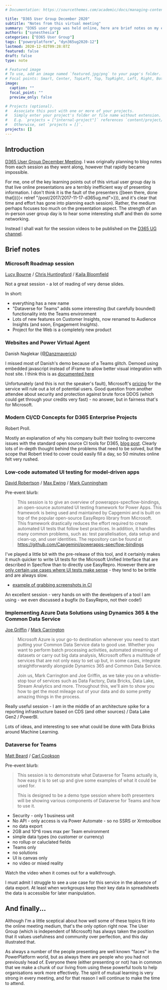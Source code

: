 ```yaml
---
# Documentation: https://sourcethemes.com/academic/docs/managing-content/

title: "D365 User Group December 2020"
subtitle: "Notes from this virtual meeting"
summary: "D365 user group was held online, here are brief notes on my experience of the day"
authors: ["synesthesia"]
categories: ["D365 User Group"]
tags: ["powerplatform", "dyn365ug2020-12"]
lastmod: 2020-12-02T09:28:07Z
featured: false
draft: false
type: note

# Featured image
# To use, add an image named `featured.jpg/png` to your page's folder.
# Focal points: Smart, Center, TopLeft, Top, TopRight, Left, Right, BottomLeft, Bottom, BottomRight.
image:
  caption: ""
  focal_point: ""
  preview_only: false

# Projects (optional).
#   Associate this post with one or more of your projects.
#   Simply enter your project's folder or file name without extension.
#   E.g. `projects = ["internal-project"]` references `content/project/deep-learning/index.md`.
#   Otherwise, set `projects = []`.
projects: []
---
```


## Introduction

[D365 User Group December Meeting](https://www.d365ug.com/events/event-description?CalendarEventKey=68eb6603-6dd8-4dfb-81df-80561dba6d63&CommunityKey=b62b1779-6dbe-4d1a-8625-745bbfab8716). I was originally planning to blog notes from each session as they went along, however that rapidly became impossible.

For me, one of the key learning points out of this virtual user group day is that live online presentations are a terribly inefficient way of presenting information. I don't think it is the fault of the presenters ([been there, done that]({{< relref "/post/2017/2017-11-17-d365ug.md">}}), and it's clear that time and effort has gone into planning each session). Rather, the medium perhaps focuses too much on the presentation aspect. The strength of an in-person user group day is to hear some interesting stuff and then do some networking.

Instead I shall wait for the session videos to be published on the [D365 UG channel](https://www.youtube.com/c/D365UGUK).

## Brief notes

### Microsoft Roadmap session

[Lucy Bourne](https://twitter.com/lucyalicebourne) / [Chris Huntingford](https://twitter.com/tattooedcrmguy) / [Kaila Bloomfield](https://twitter.com/dyn365princess)


Not a great session - a lot of reading of very dense slides.

In short:

* everything has a new name
* "Dataverse for Teams" adds some interesting (but carefully bounded) functionality into the Teams environment
* Lots of new features on Customer Insights, now renamed to Audience Insights (and soon, Engagement Insights).
* Project for the Web is a completely new product

### Websites and Power Virtual Agent

Danish Naglekar ([@Danzmaverick](https://twitter.com/DanzMaverick))

I missed most of Danish's demo because of a Teams glitch. Demoed using embedded javascript instead of iFrame to allow better visual integration with host site. I think this is as [documented here](https://docs.microsoft.com/en-us/power-virtual-agents/customize-default-canvas)

Unfortunately (and this is not the speaker's fault), Microsoft's [pricing](https://powervirtualagents.microsoft.com/en-us/pricing/) for the service will rule out a lot of potential users. Good question from another attendee about security and protection against brute force DDOS (which could get through your credits very fast) - no answer, but in fairness that's for Microsoft.

### Modern CI/CD Concepts for D365 Enterprise Projects

Robert Proll.

Mostly an explanation of why his company built their tooling to overcome issues with the standard open source CI tools for D365, [blog post](https://kuppsoft.com/resources/blogs/power-platform-build-tools-vs-third-party-tooling-technical-review-comparison/). Clearly lots of in-depth thought behind the problems that need to be solved, but the scope that Robert tried to cover could  easily fill a day, so 50 minutes online felt very rushed.

### Low-code automated UI testing for model-driven apps

[David Robertson](https://medium.com/@robertsondavid92) / [Max Ewing](https://medium.com/@max.ewing) / [Mark Cunningham](https://medium.com/@markcunningham_68121)

Pre-event blurb:

>This session is to give an overview of powerapps-specflow-bindings, an open-source automated UI testing framework for Power Apps. This framework is being used and maintained by Capgemini and is built on top of the popular open-source EasyRepro library from Microsoft.
>This framework drastically reduces the effort required to create automated UI tests that follow best practices. In addition, it handles many common problems, such as: test parallelisation, data setup and clean-up, and user identities.
>The repository can be found at https://github.com/Capgemini/powerapps-specflow-bindings

I've played a little bit with the pre-release of this tool, and it certainly makes it much quicker to write UI tests for the Microsoft Unified Interface that are described in Specflow than to directly use EasyRepro. However there are [only certain use cases where UI tests make sense](https://techbeacon.com/app-dev-testing/should-you-write-automated-ui-tests-4-questions-answer-first) - they tend to be brittle and are always slow.

 - [example of grabbing screenshots in CI](https://github.com/ewingjm/development-hub/blob/master/tests/DevelopmentHub.Tests.Ui/Hooks/AfterScenarioHooks.cs)

An excellent session - very hands on with the developers of a tool I am using - we even discussed a bugfix (to EasyRepro, not their code!)

### Implementing Azure Data Solutions using Dynamics 365 & the Common Data Service

[Joe Griffin](https://crmchap.co.uk/) / [Mark Carrington](https://markcarrington.dev/)

>Microsoft Azure is your go-to destination whenever you need to start putting your Common Data Service data to good use. Whether you want to perform batch processing activities, automated streaming of datasets or carry out big data analysis, Microsoft offers a multitude of services that are not only easy to set up but, in some cases, integrate straightforwardly alongside Dynamics 365 and Common Data Service. 
>
>Join us, Mark Carrington and Joe Griffin, as we take you on a whistle-stop tour of services such as Data Factory, Data Bricks, Data Lake, Stream Analytics and more. Throughout this, we'll aim to show you how to get the most mileage out of your data and do some pretty amazing things in the process.

Really useful session - I am in the middle of an architecture spike for a reporting infrastructure based on CDS (and other sources) / Data Lake Gen2 / PowerBI.

Lots of ideas, and interesting to see what could be done with Data Bricks around Machine Learning.
### Dataverse for Teams

[Matt Beard](https://www.linkedin.com/in/mattbeard7/?originalSubdomain=uk) / 
[Carl Cookson](https://linked365.blog/)

Pre-event blurb:

>This session is to demonstrate what Dataverse for Teams actually is, how easy it is to set up and give some examples of what it could be used for. 
>
>This is designed to be a demo type session where both presenters will be showing various components of Dataverse for Teams and how to use it.

* Security - only 1 business unit
* No API - only access is via Power Automate - so no SSRS or Xrmtoolbox
* no data export
* 2GB and 10^6 rows max per Team environment
* simple data types (no customer or currency)
* no rollup or caluclated fields
* Teams only
* no solutions
* UI is canvas only
* no video or mixed reality
  
Watch the video when it comes out for a walkthrough.

I must admit I struggle to see a use case for this service in the absence of data export. At least when workgroups keep their key data in spreadsheets the data is accessible for later manipulation.

## And finally...

Although I'm a little sceptical about how well some of these topics fit into the online meeting medium, that's the only option right now. The User Group (which is independent of Microsoft) has always taken the position that it values usefulness and community over perfection, and this day illustrated that. 

As always a number of the people presenting are well known "faces" in the PowerPlatform world, but as always there are people who you had not previously head of. Everyone there (either presenting or not) has in common that we make a chunk of our living from using these powerful tools to help organisations work more effectively. The spirit of mutual learning is very strong in every meeting, and for that reason I will continue to make the time to attend. 



